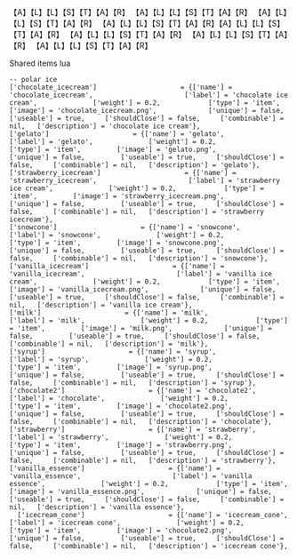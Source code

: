 【A】【L】【L】【S】【T】【A】【R】 【A】【L】【L】【S】【T】【A】【R】 【A】【L】【L】【S】【T】【A】【R】 【A】【L】【L】【S】【T】【A】【R】【A】【L】【L】【S】【T】【A】【R】 【A】【L】【L】【S】【T】【A】【R】 【A】【L】【L】【S】【T】【A】【R】 【A】【L】【L】【S】【T】【A】【R】




Shared items lua 

    -- polar ice 
    ['chocolate_icecream']                     = {['name'] = 'chocolate_icecream',                       ['label'] = 'chocolate ice cream',              ['weight'] = 0.2,            ['type'] = 'item',         ['image'] = 'chocolate_icecream.png',             ['unique'] = false,         ['useable'] = true,     ['shouldClose'] = false,     ['combinable'] = nil,   ['description'] = 'chocolate ice cream'},
    ['gelato']                     = {['name'] = 'gelato',                       ['label'] = 'gelato',              ['weight'] = 0.2,            ['type'] = 'item',         ['image'] = 'gelato.png',             ['unique'] = false,         ['useable'] = true,     ['shouldClose'] = false,     ['combinable'] = nil,   ['description'] = 'gelato'},
    ['strawberry_icecream']                     = {['name'] = 'strawberry_icecream',                       ['label'] = 'strawberry ice cream',              ['weight'] = 0.2,            ['type'] = 'item',         ['image'] = 'strawberry_icecream.png',             ['unique'] = false,         ['useable'] = true,     ['shouldClose'] = false,     ['combinable'] = nil,   ['description'] = 'strawberry icecream'},
    ['snowcone']                     = {['name'] = 'snowcone',                       ['label'] = 'snowcone',              ['weight'] = 0.2,            ['type'] = 'item',         ['image'] = 'snowcone.png',             ['unique'] = false,         ['useable'] = true,     ['shouldClose'] = false,     ['combinable'] = nil,   ['description'] = 'snowcone'},
    ['vanilla_icecream']                     = {['name'] = 'vanilla_icecream',                       ['label'] = 'vanilla ice cream',              ['weight'] = 0.2,            ['type'] = 'item',         ['image'] = 'vanilla_icecream.png',             ['unique'] = false,         ['useable'] = true,     ['shouldClose'] = false,     ['combinable'] = nil,   ['description'] = 'vanilla ice cream'},
    ['milk']                     = {['name'] = 'milk',                       ['label'] = 'milk',              ['weight'] = 0.2,            ['type'] = 'item',         ['image'] = 'milk.png',             ['unique'] = false,         ['useable'] = true,     ['shouldClose'] = false,     ['combinable'] = nil,   ['description'] = 'milk'},
    ['syrup']                     = {['name'] = 'syrup',                       ['label'] = 'syrup',              ['weight'] = 0.2,            ['type'] = 'item',         ['image'] = 'syrup.png',             ['unique'] = false,         ['useable'] = true,     ['shouldClose'] = false,     ['combinable'] = nil,   ['description'] = 'syrup'},
    ['chocolate2']                     = {['name'] = 'chocolate2',                       ['label'] = 'chocolate',              ['weight'] = 0.2,            ['type'] = 'item',         ['image'] = 'chocolate2.png',             ['unique'] = false,         ['useable'] = true,     ['shouldClose'] = false,     ['combinable'] = nil,   ['description'] = 'chocolate'},
    ['strawberry']                     = {['name'] = 'strawberry',                       ['label'] = 'strawberry',              ['weight'] = 0.2,            ['type'] = 'item',         ['image'] = 'strawberry.png',             ['unique'] = false,         ['useable'] = true,     ['shouldClose'] = false,     ['combinable'] = nil,   ['description'] = 'strawberry'},
    ['vanilla_essence']                     = {['name'] = 'vanilla_essence',                       ['label'] = 'vanilla essence',              ['weight'] = 0.2,            ['type'] = 'item',         ['image'] = 'vanilla_essence.png',             ['unique'] = false,         ['useable'] = true,     ['shouldClose'] = false,     ['combinable'] = nil,   ['description'] = 'vanilla essence'},
      ['icecream_cone']                     = {['name'] = 'icecream_cone',                       ['label'] = 'icecream cone',              ['weight'] = 0.2,            ['type'] = 'item',         ['image'] = 'chocolate2.png',             ['unique'] = false,         ['useable'] = true,     ['shouldClose'] = false,     ['combinable'] = nil,   ['description'] = 'icecream cone'},
